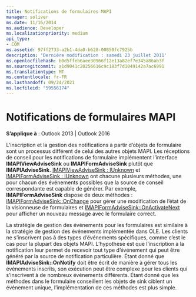 ```yaml
---
title: Notifications de formulaires MAPI
manager: soliver
ms.date: 11/16/2014
ms.audience: Developer
ms.localizationpriority: medium
api_type:
- COM
ms.assetid: 97ff2733-a2b1-4da0-b628-00850fc7925b
description: 'Derniére modification : samedi 23 juillet 2011'
ms.openlocfilehash: b0d5ffeb6aee30966f12e13a82ef7e345a86ab3f
ms.sourcegitcommit: a1d9041c20256616c9c183f7d1049142a7ac6991
ms.translationtype: MT
ms.contentlocale: fr-FR
ms.lasthandoff: 09/24/2021
ms.locfileid: "59556174"
---
```

# <a name="mapi-forms-notifications"></a>Notifications de formulaires MAPI

  
  
**S’applique à** : Outlook 2013 | Outlook 2016 
  
L’inscription et la gestion des notifications à partir d’objets de formulaire sont un processus différent de celui des autres objets MAPI. Les réceptions de conseil pour les notifications de formulaire implémentent l’interface **IMAPIViewAdviseSink** ou **IMAPIFormAdviseSink** plutôt que **IMAPIAdviseSink**. [IMAPIViewAdviseSink : IUnknown](imapiviewadvisesinkiunknown.md) et [IMAPIFormAdviseSink : IUnknown](imapiformadvisesinkiunknown.md) ont chacune plusieurs méthodes, une pour chacun des événements possibles que la source de conseil correspondante est capable de générer. Par exemple, **IMAPIFormAdviseSink** dispose de deux méthodes : [IMAPIFormAdviseSink::OnChange](imapiformadvisesink-onchange.md) pour gérer une modification de l’état de la visionneuse de formulaires et [IMAPIFormAdviseSink::OnActivateNext](imapiformadvisesink-onactivatenext.md) pour afficher un nouveau message avec le formulaire correct. 
  
La stratégie de gestion des événements pour les formulaires est similaire à la stratégie de gestion des événements implémentée dans OLE. Les clients ne s’inscrivent pas à des types d’événements spécifiques, comme c’est le cas pour la plupart des objets MAPI. L’hypothèse est que l’inscription à la notification leur permet de recevoir tout type d’événement qui peut être généré par la source de notification particulière. Étant donné que **IMAPIAdviseSink::OnNotify** doit être écrit de manière à gérer tous les événements inscrits, son exécution peut être complexe pour les clients qui s’inscrivent à de nombreux événements différents. Étant donné que les méthodes dans le formulaire conseillent les objets de sink ciblent un événement unique, l’implémentation de ces méthodes est plus simple. 
  

